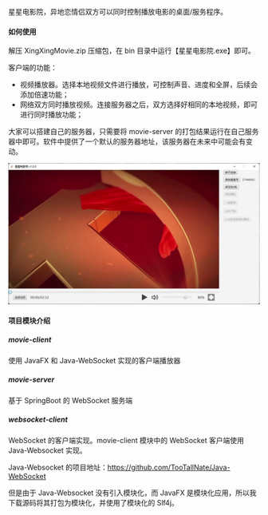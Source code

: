 星星电影院，异地恋情侣双方可以同时控制播放电影的桌面/服务程序。



#### 如何使用

解压 XingXingMovie.zip 压缩包，在 bin 目录中运行【星星电影院.exe】即可。

客户端的功能：

- 视频播放器。选择本地视频文件进行播放，可控制声音、进度和全屏，后续会添加倍速功能；
- 网络双方同时播放视频。连接服务器之后，双方选择好相同的本地视频，即可进行同时播放功能；

大家可以搭建自己的服务器，只需要将 movie-server 的打包结果运行在自己服务器中即可。软件中提供了一个默认的服务器地址，该服务器在未来中可能会有变动。

![image-20220422195416229](readme.assets/image-20220422195416229.png)



#### 项目模块介绍

##### movie-client

使用 JavaFX 和 Java-WebSocket 实现的客户端播放器



##### movie-server

基于 SpringBoot 的 WebSocket 服务端



##### websocket-client

WebSocket 的客户端实现。movie-client 模块中的 WebSocket 客户端使用 Java-Websocket 实现。

Java-Websocket 的项目地址：https://github.com/TooTallNate/Java-WebSocket

但是由于 Java-Websocket 没有引入模块化，而 JavaFX 是模块化应用，所以我下载源码将其打包为模块化，并使用了模块化的 Slf4j。



